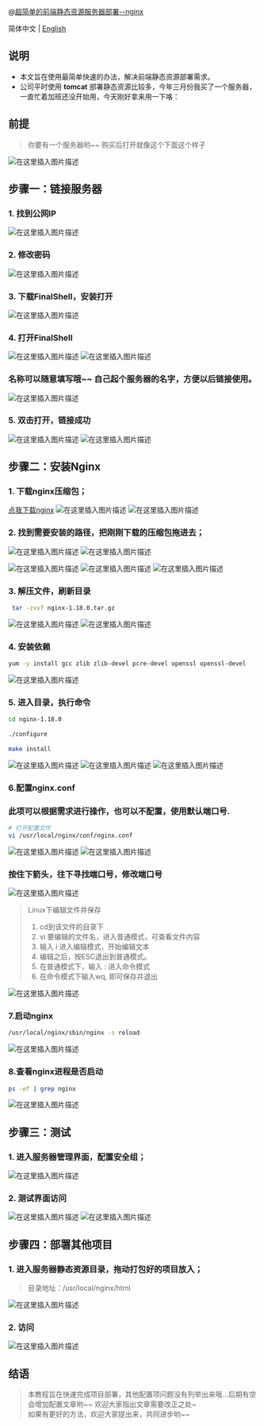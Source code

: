 @[超简单的前端静态资源服务器部署--nginx](https://github.com/tangdou369098655/FrontEndDeployment/blob/master/nginx_zh.md)

简体中文 | [English](https://github.com/tangdou369098655/FrontEndDeployment/blob/master/nginx_eng.md)

## 说明

* 本文旨在使用最简单快速的办法，解决前端静态资源部署需求。
* 公司平时使用 **tomcat** 部署静态资源比较多，今年三月份我买了一个服务器，一直忙着加班还没开始用，今天刚好拿来用一下咯：


## 前提
>你要有一个服务器哟~~
>购买后打开就像这个下面这个样子


![在这里插入图片描述](https://img-blog.csdnimg.cn/2020052418024250.png?x-oss-process=image/watermark,type_ZmFuZ3poZW5naGVpdGk,shadow_10,text_aHR0cHM6Ly9ibG9nLmNzZG4ubmV0L3Rhbmdkb3UzNjkwOTg2NTU=,size_16,color_FFFFFF,t_70)

## 步骤一：链接服务器
### 1. 找到公网IP
![在这里插入图片描述](https://img-blog.csdnimg.cn/20200524180429583.png?x-oss-process=image/watermark,type_ZmFuZ3poZW5naGVpdGk,shadow_10,text_aHR0cHM6Ly9ibG9nLmNzZG4ubmV0L3Rhbmdkb3UzNjkwOTg2NTU=,size_16,color_FFFFFF,t_70)
### 2. 修改密码
![在这里插入图片描述](https://img-blog.csdnimg.cn/20200524180617977.png?x-oss-process=image/watermark,type_ZmFuZ3poZW5naGVpdGk,shadow_10,text_aHR0cHM6Ly9ibG9nLmNzZG4ubmV0L3Rhbmdkb3UzNjkwOTg2NTU=,size_16,color_FFFFFF,t_70)
### 3. 下载FinalShell，安装打开
![在这里插入图片描述](https://img-blog.csdnimg.cn/20200524180724186.png?x-oss-process=image/watermark,type_ZmFuZ3poZW5naGVpdGk,shadow_10,text_aHR0cHM6Ly9ibG9nLmNzZG4ubmV0L3Rhbmdkb3UzNjkwOTg2NTU=,size_16,color_FFFFFF,t_70)
### 4. 打开FinalShell
![在这里插入图片描述](https://img-blog.csdnimg.cn/20200524180916232.png?x-oss-process=image/watermark,type_ZmFuZ3poZW5naGVpdGk,shadow_10,text_aHR0cHM6Ly9ibG9nLmNzZG4ubmV0L3Rhbmdkb3UzNjkwOTg2NTU=,size_16,color_FFFFFF,t_70)
![在这里插入图片描述](https://img-blog.csdnimg.cn/20200524181021305.png?x-oss-process=image/watermark,type_ZmFuZ3poZW5naGVpdGk,shadow_10,text_aHR0cHM6Ly9ibG9nLmNzZG4ubmV0L3Rhbmdkb3UzNjkwOTg2NTU=,size_16,color_FFFFFF,t_70)
### 名称可以随意填写哦~~ 自己起个服务器的名字，方便以后链接使用。
![在这里插入图片描述](https://img-blog.csdnimg.cn/20200524181139763.png?x-oss-process=image/watermark,type_ZmFuZ3poZW5naGVpdGk,shadow_10,text_aHR0cHM6Ly9ibG9nLmNzZG4ubmV0L3Rhbmdkb3UzNjkwOTg2NTU=,size_16,color_FFFFFF,t_70)
### 5. 双击打开，链接成功
![在这里插入图片描述](https://img-blog.csdnimg.cn/20200524181328551.png?x-oss-process=image/watermark,type_ZmFuZ3poZW5naGVpdGk,shadow_10,text_aHR0cHM6Ly9ibG9nLmNzZG4ubmV0L3Rhbmdkb3UzNjkwOTg2NTU=,size_16,color_FFFFFF,t_70)
![在这里插入图片描述](https://img-blog.csdnimg.cn/20200524181539512.png?x-oss-process=image/watermark,type_ZmFuZ3poZW5naGVpdGk,shadow_10,text_aHR0cHM6Ly9ibG9nLmNzZG4ubmV0L3Rhbmdkb3UzNjkwOTg2NTU=,size_16,color_FFFFFF,t_70)
## 步骤二：安装Nginx

 ### 1. 下载nginx压缩包；
[点我下载nginx](http://nginx.org/en/download.html)
![在这里插入图片描述](https://img-blog.csdnimg.cn/20200525234600347.png?x-oss-process=image/watermark,type_ZmFuZ3poZW5naGVpdGk,shadow_10,text_aHR0cHM6Ly9ibG9nLmNzZG4ubmV0L3Rhbmdkb3UzNjkwOTg2NTU=,size_16,color_FFFFFF,t_70)
![在这里插入图片描述](https://img-blog.csdnimg.cn/20200525234634835.png?x-oss-process=image/watermark,type_ZmFuZ3poZW5naGVpdGk,shadow_10,text_aHR0cHM6Ly9ibG9nLmNzZG4ubmV0L3Rhbmdkb3UzNjkwOTg2NTU=,size_16,color_FFFFFF,t_70)
 ### 2. 找到需要安装的路径，把刚刚下载的压缩包拖进去；
![在这里插入图片描述](https://img-blog.csdnimg.cn/20200525235141146.png?x-oss-process=image/watermark,type_ZmFuZ3poZW5naGVpdGk,shadow_10,text_aHR0cHM6Ly9ibG9nLmNzZG4ubmV0L3Rhbmdkb3UzNjkwOTg2NTU=,size_16,color_FFFFFF,t_70)
![在这里插入图片描述](https://img-blog.csdnimg.cn/2020052523522440.png?x-oss-process=image/watermark,type_ZmFuZ3poZW5naGVpdGk,shadow_10,text_aHR0cHM6Ly9ibG9nLmNzZG4ubmV0L3Rhbmdkb3UzNjkwOTg2NTU=,size_16,color_FFFFFF,t_70)

![在这里插入图片描述](https://img-blog.csdnimg.cn/20200525235306337.png?x-oss-process=image/watermark,type_ZmFuZ3poZW5naGVpdGk,shadow_10,text_aHR0cHM6Ly9ibG9nLmNzZG4ubmV0L3Rhbmdkb3UzNjkwOTg2NTU=,size_16,color_FFFFFF,t_70)
![在这里插入图片描述](https://img-blog.csdnimg.cn/20200525235349136.png?x-oss-process=image/watermark,type_ZmFuZ3poZW5naGVpdGk,shadow_10,text_aHR0cHM6Ly9ibG9nLmNzZG4ubmV0L3Rhbmdkb3UzNjkwOTg2NTU=,size_16,color_FFFFFF,t_70)
![在这里插入图片描述](https://img-blog.csdnimg.cn/20200525235420732.png?x-oss-process=image/watermark,type_ZmFuZ3poZW5naGVpdGk,shadow_10,text_aHR0cHM6Ly9ibG9nLmNzZG4ubmV0L3Rhbmdkb3UzNjkwOTg2NTU=,size_16,color_FFFFFF,t_70)
 ### 3. 解压文件，刷新目录


```bash
 tar -zxvf nginx-1.18.0.tar.gz
```

![在这里插入图片描述](https://img-blog.csdnimg.cn/20200525235716891.png?x-oss-process=image/watermark,type_ZmFuZ3poZW5naGVpdGk,shadow_10,text_aHR0cHM6Ly9ibG9nLmNzZG4ubmV0L3Rhbmdkb3UzNjkwOTg2NTU=,size_16,color_FFFFFF,t_70)
![在这里插入图片描述](https://img-blog.csdnimg.cn/20200525235914473.png?x-oss-process=image/watermark,type_ZmFuZ3poZW5naGVpdGk,shadow_10,text_aHR0cHM6Ly9ibG9nLmNzZG4ubmV0L3Rhbmdkb3UzNjkwOTg2NTU=,size_16,color_FFFFFF,t_70)
 ### 4. 安装依赖
 

```bash
yum -y install gcc zlib zlib-devel pcre-devel openssl openssl-devel
```


![在这里插入图片描述](https://img-blog.csdnimg.cn/20200526000500659.png?x-oss-process=image/watermark,type_ZmFuZ3poZW5naGVpdGk,shadow_10,text_aHR0cHM6Ly9ibG9nLmNzZG4ubmV0L3Rhbmdkb3UzNjkwOTg2NTU=,size_16,color_FFFFFF,t_70)
 ### 5. 进入目录，执行命令
 

```bash
cd nginx-1.18.0
 
./configure
 
make install
```

![在这里插入图片描述](https://img-blog.csdnimg.cn/20200526001053428.png?x-oss-process=image/watermark,type_ZmFuZ3poZW5naGVpdGk,shadow_10,text_aHR0cHM6Ly9ibG9nLmNzZG4ubmV0L3Rhbmdkb3UzNjkwOTg2NTU=,size_16,color_FFFFFF,t_70)
![在这里插入图片描述](https://img-blog.csdnimg.cn/20200526001329176.png?x-oss-process=image/watermark,type_ZmFuZ3poZW5naGVpdGk,shadow_10,text_aHR0cHM6Ly9ibG9nLmNzZG4ubmV0L3Rhbmdkb3UzNjkwOTg2NTU=,size_16,color_FFFFFF,t_70)
![在这里插入图片描述](https://img-blog.csdnimg.cn/20200526001644154.png?x-oss-process=image/watermark,type_ZmFuZ3poZW5naGVpdGk,shadow_10,text_aHR0cHM6Ly9ibG9nLmNzZG4ubmV0L3Rhbmdkb3UzNjkwOTg2NTU=,size_16,color_FFFFFF,t_70)
### 6.配置nginx.conf
### 此项可以根据需求进行操作，也可以不配置，使用默认端口号.

```bash
# 打开配置文件
vi /usr/local/nginx/conf/nginx.conf
```
![在这里插入图片描述](https://img-blog.csdnimg.cn/20200526002812672.png?x-oss-process=image/watermark,type_ZmFuZ3poZW5naGVpdGk,shadow_10,text_aHR0cHM6Ly9ibG9nLmNzZG4ubmV0L3Rhbmdkb3UzNjkwOTg2NTU=,size_16,color_FFFFFF,t_70)
![在这里插入图片描述](https://img-blog.csdnimg.cn/20200526002904509.png?x-oss-process=image/watermark,type_ZmFuZ3poZW5naGVpdGk,shadow_10,text_aHR0cHM6Ly9ibG9nLmNzZG4ubmV0L3Rhbmdkb3UzNjkwOTg2NTU=,size_16,color_FFFFFF,t_70)
### 按住下箭头，往下寻找端口号，修改端口号

![在这里插入图片描述](https://img-blog.csdnimg.cn/20200526003012248.png?x-oss-process=image/watermark,type_ZmFuZ3poZW5naGVpdGk,shadow_10,text_aHR0cHM6Ly9ibG9nLmNzZG4ubmV0L3Rhbmdkb3UzNjkwOTg2NTU=,size_16,color_FFFFFF,t_70)
> Linux下编辑文件并保存
> 
>1.  cd到该文件的目录下
>2.  vi  要编辑的文件名，进入普通模式，可查看文件内容
>3.  输入 i  进入编辑模式，开始编辑文本
>4.  编辑之后，按ESC退出到普通模式。
>5.  在普通模式下，输入 : 进入命令模式
>6.  在命令模式下输入wq, 即可保存并退出

![在这里插入图片描述](https://img-blog.csdnimg.cn/20200526005329704.png?x-oss-process=image/watermark,type_ZmFuZ3poZW5naGVpdGk,shadow_10,text_aHR0cHM6Ly9ibG9nLmNzZG4ubmV0L3Rhbmdkb3UzNjkwOTg2NTU=,size_16,color_FFFFFF,t_70)
### 7.启动nginx

```bash
/usr/local/nginx/sbin/nginx -s reload
```
![在这里插入图片描述](https://img-blog.csdnimg.cn/20200526235940134.png?x-oss-process=image/watermark,type_ZmFuZ3poZW5naGVpdGk,shadow_10,text_aHR0cHM6Ly9ibG9nLmNzZG4ubmV0L3Rhbmdkb3UzNjkwOTg2NTU=,size_16,color_FFFFFF,t_70)

### 8.查看nginx进程是否启动

```bash
ps -ef | grep nginx

```
![在这里插入图片描述](https://img-blog.csdnimg.cn/20200527000049159.png?x-oss-process=image/watermark,type_ZmFuZ3poZW5naGVpdGk,shadow_10,text_aHR0cHM6Ly9ibG9nLmNzZG4ubmV0L3Rhbmdkb3UzNjkwOTg2NTU=,size_16,color_FFFFFF,t_70)
## 步骤三：测试

 ### 1. 进入服务器管理界面，配置安全组；
![在这里插入图片描述](https://img-blog.csdnimg.cn/20200526012658787.png?x-oss-process=image/watermark,type_ZmFuZ3poZW5naGVpdGk,shadow_10,text_aHR0cHM6Ly9ibG9nLmNzZG4ubmV0L3Rhbmdkb3UzNjkwOTg2NTU=,size_16,color_FFFFFF,t_70)
 ### 2. 测试界面访问
![在这里插入图片描述](https://img-blog.csdnimg.cn/20200526012725657.png?x-oss-process=image/watermark,type_ZmFuZ3poZW5naGVpdGk,shadow_10,text_aHR0cHM6Ly9ibG9nLmNzZG4ubmV0L3Rhbmdkb3UzNjkwOTg2NTU=,size_16,color_FFFFFF,t_70)
![在这里插入图片描述](https://img-blog.csdnimg.cn/20200526012754826.png?x-oss-process=image/watermark,type_ZmFuZ3poZW5naGVpdGk,shadow_10,text_aHR0cHM6Ly9ibG9nLmNzZG4ubmV0L3Rhbmdkb3UzNjkwOTg2NTU=,size_16,color_FFFFFF,t_70)
## 步骤四：部署其他项目

 ### 1. 进入服务器静态资源目录，拖动打包好的项目放入；
 >目录地址：/usr/local/nginx/html
 
![在这里插入图片描述](https://img-blog.csdnimg.cn/20200526233123762.png?x-oss-process=image/watermark,type_ZmFuZ3poZW5naGVpdGk,shadow_10,text_aHR0cHM6Ly9ibG9nLmNzZG4ubmV0L3Rhbmdkb3UzNjkwOTg2NTU=,size_16,color_FFFFFF,t_70)
 ### 2. 访问
 ![在这里插入图片描述](https://img-blog.csdnimg.cn/20200526233612452.png?x-oss-process=image/watermark,type_ZmFuZ3poZW5naGVpdGk,shadow_10,text_aHR0cHM6Ly9ibG9nLmNzZG4ubmV0L3Rhbmdkb3UzNjkwOTg2NTU=,size_16,color_FFFFFF,t_70)
## 结语
> 本教程旨在快速完成项目部署，其他配置项问题没有列举出来哦...后期有空会增加配置文章哟~~
> 欢迎大家指出文章需要改正之处~  
> 如果有更好的方法，欢迎大家提出来，共同进步哟~~ 
